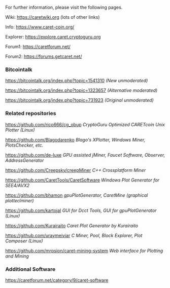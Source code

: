 For further information, please visit the following pages.

Wiki: https://caretwiki.org (lots of other links)

Info: https://www.caret-coin.org/

Explorer: https://explore.caret.cryptoguru.org

Forum1: https://caretforum.net/

Forum2: https://forums.getcaret.net/


### Bitcointalk

https://bitcointalk.org/index.php?topic=1541310 *(New unmoderated)*

https://bitcointalk.org/index.php?topic=1323657 *(Alternative moderated)*

https://bitcointalk.org/index.php?topic=731923 *(Original unmoderated)*

### Related repositories

https://github.com/rico666/cg_obup *CryptoGuru Optimized CARETcoin Unix Plotter (Linux)*

https://github.com/Blagodarenko  *Blago's XPlotter, Windows Miner, PlotsChecker, etc.*

https://github.com/de-luxe *GPU assisted jMiner, Faucet Software, Observer, AddressGenerator*

https://github.com/Creepsky/creepMiner *C++ Crossplatform Miner*

https://github.com/CaretTools/CaretSoftware *Windows Plot Generator for SEE4/AVX2*

https://github.com/bhamon *gpuPlotGenerator, CaretMine (graphical plotter/miner)*

https://github.com/kartojal *GUI for Dcct Tools, GUI for gpuPlotGenerator (Linux)*

https://github.com/Kurairaito *Caret Plot Generator by Kurairaito*

https://github.com/uraymeiviar *C Miner, Pool, Block Explorer, Plot Composer (Linux)*

https://github.com/mrpsion/caret-mining-system *Web interface for Plotting and Mining*

### Additional Software

https://caretforum.net/category/9/caret-software
